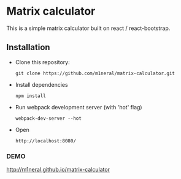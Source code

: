# Matrix calculator

This is a simple matrix calculator built on react / react-bootstrap.

## Installation

- Clone this repository:

    ```
    git clone https://github.com/m1neral/matrix-calculator.git
    ```

- Install dependencies

    ```
    npm install
    ```

- Run webpack development server (with 'hot' flag)

    ```
    webpack-dev-server --hot
    ```
- Open 
    ```
    http://localhost:8080/
    ```

### DEMO

http://m1neral.github.io/matrix-calculator

